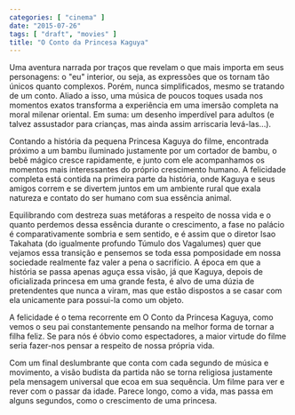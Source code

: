 ```yaml
---
categories: [ "cinema" ]
date: "2015-07-26"
tags: [ "draft", "movies" ]
title: "O Conto da Princesa Kaguya"
---
```

Uma aventura narrada por traços que revelam o que mais importa em seus
personagens: o "eu" interior, ou seja, as expressões que os tornam
tão únicos quanto complexos. Porém, nunca simplificados, mesmo
se tratando de um conto. Aliado a isso, uma música de poucos toques
usada nos momentos exatos transforma a experiência em uma imersão
completa na moral milenar oriental. Em suma: um desenho imperdível para
adultos (e talvez assustador para crianças, mas ainda assim arriscaria
levá-las...).

Contando a história da pequena Princesa Kaguya do filme, encontrada
próximo a um bambu iluminado justamente por um cortador de bambu,
o bebê mágico cresce rapidamente, e junto com ele acompanhamos os
momentos mais interessantes do próprio crescimento humano. A felicidade
completa está contida na primeira parte da história, onde Kaguya e
seus amigos correm e se divertem juntos em um ambiente rural que exala
natureza e contato do ser humano com sua essência animal.

Equilibrando com destreza suas metáforas a respeito de nossa vida
e o quanto perdemos dessa essência durante o crescimento, a fase no
palácio é comparativamente sombria e sem sentido, e é assim que o
diretor Isao Takahata (do igualmente profundo Túmulo dos Vagalumes)
quer que vejamos essa transição e pensemos se toda essa pomposidade
em nossa sociedade realmente faz valer a pena o sacrifício. A época
em que a história se passa apenas aguça essa visão, já que Kaguya,
depois de oficializada princesa em uma grande festa, é alvo de uma
dúzia de pretendentes que nunca a viram, mas que estão dispostos a se
casar com ela unicamente para possui-la como um objeto.

A felicidade é o tema recorrente em O Conto da Princesa Kaguya, como
vemos o seu pai constantemente pensando na melhor forma de tornar a
filha feliz. Se para nós é óbvio como espectadores, a maior virtude
do filme seria fazer-nos pensar a respeito de nossa própria vida.

Com um final deslumbrante que conta com cada segundo de música e
movimento, a visão budista da partida não se torna religiosa justamente
pela mensagem universal que ecoa em sua sequência. Um filme para ver
e rever com o passar da idade. Parece longo, como a vida, mas passa em
alguns segundos, como o crescimento de uma princesa.
